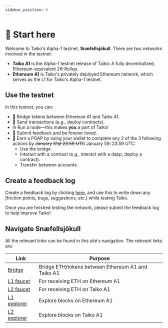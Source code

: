 ```yaml
---
sidebar_position: 0
---
```


# 👋 Start here

Welcome to Taiko's Alpha-1 testnet, **Snæfellsjökull**. There are two networks involved in the testnet:

- **Taiko A1** is the Alpha-1 testnet release of Taiko: A fully decentralized, Ethereum-equivalent ZK-Rollup.
- **Ethereum A1** is Taiko's privately deployed Ethereum network, which serves as the L1 for Taiko's Alpha-1 testnet.

## Use the testnet

In this testnet, you can:

- 🌉 Bridge tokens between Ethereum A1 and Taiko A1.
- 🤝 Send transactions (e.g., deploy contracts).
- 🌐 Run a node—this makes **you** a part of Taiko!
- 📝 Submit feedback and be forever loved.
- 🥇 Earn a POAP by using your wallet to complete any 2 of the 3 following actions by ~~January 31st 23:59 UTC~~ January 5th 23:59 UTC:
  - Use the bridge.
  - Interact with a contract (e.g., interact with a dapp, deploy a contract).
  - Transfer between accounts.

## Create a feedback log

Create a feedback log by clicking [here](https://github.com/orgs/taikoxyz/discussions/new?category=feedback&title=Testnet%20feedback%20form&body=%23+Friction+log%0D%0A-+TODO%0D%0A%0D%0A%23+Other+notes%0D%0A-+TODO%0D%0A), and use this to write down any [friction points, bugs, suggestions, etc.] while testing Taiko.

Once you are finished testing the network, please submit the feedback log to help improve Taiko!

## Navigate Snæfellsjökull

All the relevant links can be found in this site's navigation. The relevant links are:

| Link                                            | Purpose                                            |
| ----------------------------------------------- | -------------------------------------------------- |
| [Bridge](https://bridge.a1.taiko.xyz/)          | Bridge ETH/tokens between Ethereum A1 and Taiko A1 |
| [L1 faucet](https://l1faucet.a1.taiko.xyz/)     | For receiving ETH on Ethereum A1                   |
| [L2 faucet](https://l2faucet.a1.taiko.xyz/)     | For receiving ETH on Taiko A1                      |
| [L1 explorer](https://l1explorer.a1.taiko.xyz/) | Explore blocks on Ethereum A1                      |
| [L2 explorer](https://l2explorer.a1.taiko.xyz/) | Explore blocks on Taiko A1                         |
